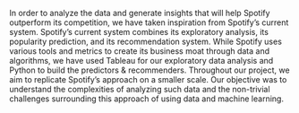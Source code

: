 In order to analyze the data and generate insights that will help Spotify outperform its competition, we have taken inspiration from Spotify’s current system. Spotify’s current system combines its exploratory analysis, its popularity prediction, and its recommendation system. While Spotify uses various tools and metrics to create its business moat through data and algorithms, we have used Tableau for our exploratory data analysis and Python to build the predictors & recommenders. Throughout our project, we aim to replicate Spotify’s approach on a smaller scale. Our objective was to understand the complexities of analyzing such data and the non-trivial challenges surrounding this approach of using data and machine learning.
